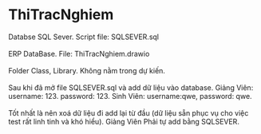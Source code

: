 # ThiTracNghiem
Databse SQL Sever. Script file: SQLSEVER.sql <br><br>
ERP DataBase. File: ThiTracNghiem.drawio <br><br>
Folder Class, Library. Không nằm trong dự kiến. <br><br>
Sau khi đã mở file SQLSEVER.sql và add dữ liệu vào database. Giảng Viên: username: 123. password: 123. Sinh Viên: username:qwe, password: qwe. <br><br> Tốt nhất là nên xoá dữ liệu đi add lại từ đầu (dữ liệu sẵn phục vụ cho việc test rất linh tinh và khó hiểu).
Giảng Viên Phải tự add bằng SQLSEVER.
